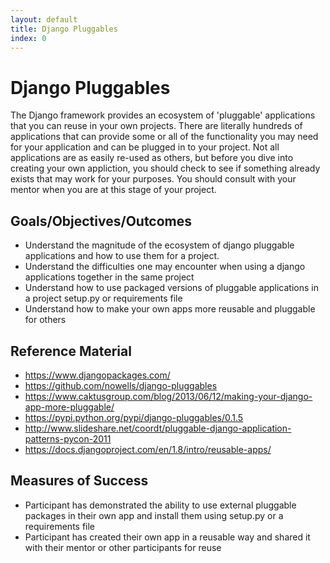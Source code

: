 ```yaml
---
layout: default
title: Django Pluggables 
index: 0
---
```


Django Pluggables
=================

The Django framework provides an ecosystem of 'pluggable' applications that you can reuse in your own projects. There are literally hundreds of applications that can provide some or all of the functionality you may need for your application and can be plugged in to your project. Not all applications are as easily re-used as others, but before you dive into creating your own appliction, you should check to see if something already exists that may work for your purposes. You should consult with your mentor when you are at this stage of your project.

Goals/Objectives/Outcomes
-------------------------

* Understand the magnitude of the ecosystem of django pluggable applications and how to use them for a project.
* Understand the difficulties one may encounter when using a django applications together in the same project
* Understand how to use packaged versions of pluggable applications in a project setup.py or requirements file
* Understand how to make your own apps more reusable and pluggable for others

Reference Material
------------------

* https://www.djangopackages.com/
* https://github.com/nowells/django-pluggables
* https://www.caktusgroup.com/blog/2013/06/12/making-your-django-app-more-pluggable/
* https://pypi.python.org/pypi/django-pluggables/0.1.5
* http://www.slideshare.net/coordt/pluggable-django-application-patterns-pycon-2011
* https://docs.djangoproject.com/en/1.8/intro/reusable-apps/

Measures of Success
-------------------

* Participant has demonstrated the ability to use external pluggable packages in their own app and install them using setup.py or a requirements file
* Participant has created their own app in a reusable way and shared it with their mentor or other participants for reuse

